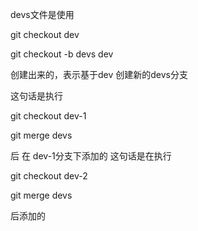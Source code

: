 devs文件是使用 

git checkout dev

git checkout -b devs dev

创建出来的，表示基于dev 创建新的devs分支

这句话是执行

git checkout dev-1 

git merge devs

后 在 dev-1分支下添加的
这句话是在执行

git checkout dev-2 

git merge devs

后添加的
